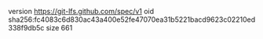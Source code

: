 version https://git-lfs.github.com/spec/v1
oid sha256:fc4083c6d830ac43a400e52fe47070ea31b5221bacd9623c02210ed338f9db5c
size 661
